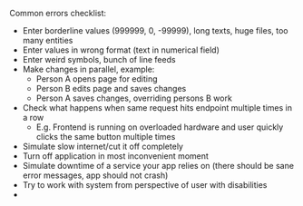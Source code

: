 Common errors checklist:
* Enter borderline values (999999, 0, -99999), long texts, huge files, too many entities
* Enter values in wrong format (text in numerical field)
* Enter weird symbols, bunch of line feeds
* Make changes in parallel, example:
    * Person A opens page for editing
    * Person B edits page and saves changes
    * Person A saves changes, overriding persons B work
* Check what happens when same request hits endpoint multiple times in a row 
    * E.g. Frontend is running on overloaded hardware and user quickly clicks the same button multiple times
* Simulate slow internet/cut it off completely
* Turn off application in most inconvenient moment
* Simulate downtime of a service your app relies on (there should be sane error messages, app should not crash)
* Try to work with system from perspective of user with disabilities
* 
